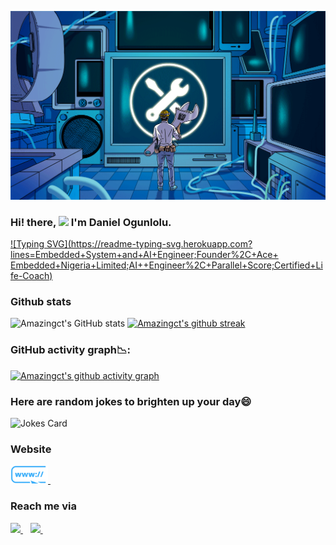 ![](tech.gif)

### Hi! there, <img src="https://raw.githubusercontent.com/MartinHeinz/MartinHeinz/master/wave.gif" width="30px"> I'm Daniel Ogunlolu.


[![Typing SVG](https://readme-typing-svg.herokuapp.com?lines=Embedded+System+and+AI+Engineer;Founder%2C+Ace+ Embedded+Nigeria+Limited;AI++Engineer%2C+Parallel+Score;Certified+Life-Coach)](https://git.io/typing-svg)

### Github stats
![Amazingct's GitHub stats](https://github-readme-stats.vercel.app/api?username=Amazingct&show_icons=true&theme=algolia)
[![Amazingct's github streak](https://github-readme-streak-stats.herokuapp.com/?user=Amazingct&theme=blue-green)](https://github.com/judeleonard/github-readme-streak-stats)
### GitHub activity graph📉:
[![Amazingct's github activity graph](https://activity-graph.herokuapp.com/graph?username=Amazingct&theme=react-dark)](https://github.com/judeleonard/github-readme-activity-graph)

### Here are random jokes to brighten up your day:smile:
![Jokes Card](https://readme-jokes.vercel.app/api?hideBorder&theme=solidBlue&color=%2394bcc&aColor=%23bbdb51)

### Website 
<a href="https://www.aceembedded.io">                                                                               
<img src="web.png" width="60px">                   
</a>&nbsp;&nbsp;   

   
### Reach me via

<a href="https://www.linkedin.com/in/daniel-ogunlolu-falcon">
<img src="https://img.shields.io/badge/Daniel Ogunlolu-0077B5?style=for-the-badge&logo=LinkedIn&logoColor=white" />
</a>&nbsp;&nbsp;

<a href="mailto:ogunloludaniel98@gmail.com">
<img src="https://img.shields.io/badge/Gmail-D14836?style=for-the-badge&logo=gmail&logoColor=white" />
</a>&nbsp;&nbsp;

